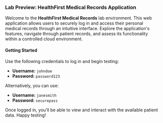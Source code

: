 ### Lab Preview: HealthFirst Medical Records Application

Welcome to the **HealthFirst Medical Records** lab environment. This web application allows users to securely log in and access their personal medical records through an intuitive interface. Explore the application's features, navigate through patient records, and assess its functionality within a controlled cloud environment.

#### Getting Started

Use the following credentials to log in and begin testing:

- **Username:** `johndoe`
- **Password:** `password123`

Alternatively, you can use:

- **Username:** `janesmith`
- **Password:** `securepass`

Once logged in, you’ll be able to view and interact with the available patient data. Happy testing!